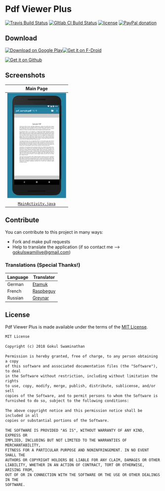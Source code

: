 # Pdf Viewer Plus 

[//]: # (Shields)

[![Travis Build Status](https://travis-ci.com/JavaCafe01/PdfViewer.svg?branch=master)](https://travis-ci.com/JavaCafe01/PdfViewer)
[![GItlab CI Build Status](https://gitlab.com/JavaCafe01/PdfViewer/badges/master/build.svg)](https://gitlab.com/JavaCafe01/PdfViewer)
[![license](https://img.shields.io/badge/license-MIT-blue.svg)](https://github.com/JavaCafe01/PdfViewer/blob/master/LICENSE)
[![PayPal donation](https://img.shields.io/badge/donate-paypal-yellow.svg)](https://www.paypal.me/gsnathan)

## Download

<a href="https://play.google.com/store/apps/details?id=com.gsnathan.pdfviewer"><img src="https://play.google.com/intl/en_us/badges/images/generic/en_badge_web_generic.png" alt="Download on Google Play" height="100"></a><a href="https://f-droid.org/en/packages/com.gsnathan.pdfviewer"><img src="https://f-droid.org/badge/get-it-on.png" alt="Get it on F-Droid" height="100"></a>

<a href="https://github.com/JavaCafe01/PdfViewer/releases/latest"><img src="http://yt3dl.net/images/apk-download-badge.png" alt="Get it on Github" height="100"></a>

## Screenshots

| Main Page |
|:-:|
| <img src ="./images/mainpage.png" width="190" height="340"/> |
| [`MainActivity.java`](https://github.com/JavaCafe01/PdfViewer/blob/master/app/src/main/java/com/gsnathan/pdfviewer/MainActivity.java) |


## Contribute

You can contribute to this project in many ways:
* Fork and make pull requests
* Help to translate the application (if so contact me --> gokulswamilive@gmail.com)

### Translations (Special Thanks!)

| Language  | Translator |
| ------------- | ------------- |
| German  | [Etamuk](https://github.com/Etamuk)  |
| French  | [Raspbeguy](https://github.com/raspbeguy)  |
| Russian  | [Greynar](https://github.com/Greynar)  |

## License

Pdf Viewer Plus is made available under the terms of the [MIT License](https://opensource.org/licenses/MIT).
```
MIT License

Copyright (c) 2018 Gokul Swaminathan

Permission is hereby granted, free of charge, to any person obtaining a copy
of this software and associated documentation files (the "Software"), to deal
in the Software without restriction, including without limitation the rights
to use, copy, modify, merge, publish, distribute, sublicense, and/or sell
copies of the Software, and to permit persons to whom the Software is
furnished to do so, subject to the following conditions:

The above copyright notice and this permission notice shall be included in all
copies or substantial portions of the Software.

THE SOFTWARE IS PROVIDED "AS IS", WITHOUT WARRANTY OF ANY KIND, EXPRESS OR
IMPLIED, INCLUDING BUT NOT LIMITED TO THE WARRANTIES OF MERCHANTABILITY,
FITNESS FOR A PARTICULAR PURPOSE AND NONINFRINGEMENT. IN NO EVENT SHALL THE
AUTHORS OR COPYRIGHT HOLDERS BE LIABLE FOR ANY CLAIM, DAMAGES OR OTHER
LIABILITY, WHETHER IN AN ACTION OF CONTRACT, TORT OR OTHERWISE, ARISING FROM,
OUT OF OR IN CONNECTION WITH THE SOFTWARE OR THE USE OR OTHER DEALINGS IN THE
SOFTWARE.
```


